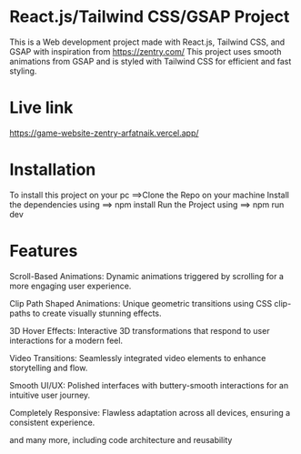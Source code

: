 # React.js/Tailwind CSS/GSAP Project

This is a Web development project made with React.js, Tailwind CSS, and GSAP with inspiration from https://zentry.com/
This project uses smooth animations from GSAP and is styled with Tailwind CSS for efficient and fast styling.

# Live link
https://game-website-zentry-arfatnaik.vercel.app/


# Installation
To install this project on your pc 
  ==>Clone the Repo on your machine
    Install the dependencies using
      ==> npm install
      Run the Project using
        ==> npm run dev


# Features

 Scroll-Based Animations: Dynamic animations triggered by scrolling for a more engaging user experience.

 Clip Path Shaped Animations: Unique geometric transitions using CSS clip-paths to create visually stunning effects.

 3D Hover Effects: Interactive 3D transformations that respond to user interactions for a modern feel.

 Video Transitions: Seamlessly integrated video elements to enhance storytelling and flow.

 Smooth UI/UX: Polished interfaces with buttery-smooth interactions for an intuitive user journey.

 Completely Responsive: Flawless adaptation across all devices, ensuring a consistent experience.

and many more, including code architecture and reusability
